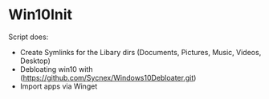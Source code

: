 # Win10Init
Script does:
* Create Symlinks for the Libary dirs (Documents, Pictures, Music, Videos, Desktop)
* Debloating win10 with (https://github.com/Sycnex/Windows10Debloater.git)
* Import apps via Winget
